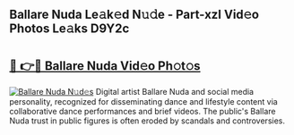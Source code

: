 ## Ballare Nuda Le𝚊k𝚎d N𝚞𝚍e - Part-xzI Vid𝚎o Photos Le𝚊ks D9Y2c

# <h2><a href="http://fbfr2cg.evod.top/?m=Ballare+Nuda">🔗 👉🔴 Ballare Nuda Vid𝚎o Ph𝚘t𝚘s</a></h2>

[![Ballare Nuda N𝚞d𝚎s](https://i.imgur.com/8V9OHl7.gif)](http://fbfr2cg.evod.top/?m=Ballare+Nuda)
Digital artist Ballare Nuda and social media personality, recognized for disseminating dance and lifestyle content via collaborative dance performances and brief videos. The public's Ballare Nuda trust in public figures is often eroded by scandals and controversies. 
